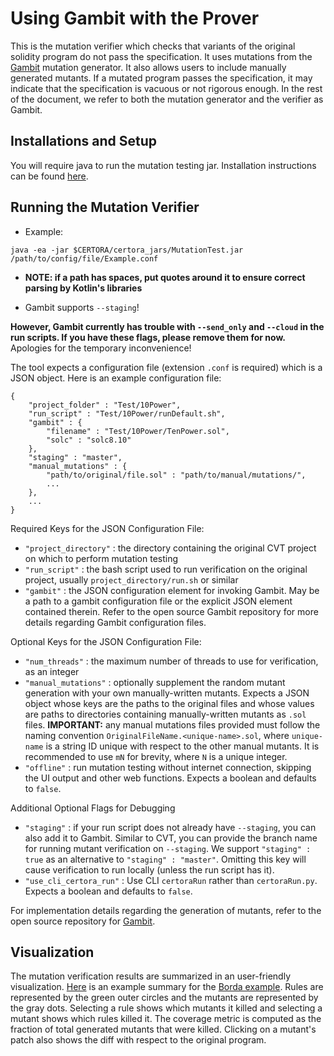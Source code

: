 # Using Gambit with the Prover

This is the mutation verifier which
 checks that variants of the original
 solidity program do not pass the specification.
It uses mutations from the [Gambit](https://github.com/Certora/gambit)
  mutation generator.
It also allows users to include manually generated mutants.
If a mutated program passes the specification,
it may indicate that the specification is vacuous or not rigorous enough.
In the rest of the document,
  we refer to both the mutation generator and the verifier as Gambit.

## Installations and Setup

You will require java to run the mutation testing jar.
Installation instructions can be found [here](https://www.java.com/en/download/help/download_options.html).

## Running the Mutation Verifier

- Example:
```
java -ea -jar $CERTORA/certora_jars/MutationTest.jar /path/to/config/file/Example.conf
```

- **NOTE: if a path has spaces, put quotes around it to ensure correct parsing by Kotlin's libraries**

- Gambit supports `--staging`!

**However, Gambit currently has trouble with
`--send_only` and `--cloud` in the run scripts.
If you have these flags, please remove them for now.**
Apologies for the temporary inconvenience!

The tool expects a configuration file (extension `.conf` is required)
which is a JSON object.
Here is an example configuration file:

```
{
    "project_folder" : "Test/10Power",
    "run_script" : "Test/10Power/runDefault.sh",
    "gambit" : {
        "filename" : "Test/10Power/TenPower.sol",
        "solc" : "solc8.10"
    },
    "staging" : "master",
    "manual_mutations" : {
        "path/to/original/file.sol" : "path/to/manual/mutations/",
        ...
    },
    ...
}
```

Required Keys for the JSON Configuration File:
- `"project_directory"` : the directory containing the original CVT project on which to perform mutation testing
- `"run_script"` : the bash script used to run verification on the original project, usually `project_directory/run.sh` or similar
- `"gambit"` : the JSON configuration element for invoking Gambit. May be a path to a gambit configuration file
or the explicit JSON element contained therein. Refer to the open source Gambit repository for more details regarding Gambit configuration files.

Optional Keys for the JSON Configuration File:
- `"num_threads"` : the maximum number of threads to use for verification, as an integer
- `"manual_mutations"` : optionally supplement the random mutant generation with your own manually-written mutants.
Expects a JSON object whose keys are the paths to the original files and whose values are paths to directories containing
manually-written mutants as `.sol` files. **IMPORTANT:** any manual mutations files provided must follow the naming
convention `OriginalFileName.<unique-name>.sol`, where `unique-name` is a string ID unique with respect to the other
manual mutants. It is recommended to use `mN` for brevity, where `N` is a unique integer.
- `"offline"` : run mutation testing without internet connection, skipping the UI output and other web functions.
Expects a boolean and defaults to `false`.

Additional Optional Flags for Debugging
- `"staging"` : if your run script does not already have `--staging`, you can also add it to Gambit.
  Similar to CVT, you can provide the
  branch name for running mutant verification on `--staging`.
We support `"staging" : true` as an alternative to `"staging" : "master"`.
Omitting this key will cause verification to run locally
  (unless the run script has it).
- `"use_cli_certora_run"` : Use CLI `certoraRun` rather than `certoraRun.py`. Expects a boolean and defaults to `false`.

For implementation details regarding the generation of mutants,
  refer to the open source repository
  for [Gambit](https://github.com/Certora/gambit).

## Visualization

The mutation verification results are
  summarized in an user-friendly visualization.
[Here](https://mutation-testing-beta.certora.com/reports/mutation?id=c7c659d7-d500-46f2-acf1-1392eee714b5&anonymousKey=f4b40ba6-2160-4993-9f50-02625b291cae) is an example summary
  for the [Borda example](https://demo.certora.com/?Borda).
Rules are represented by the green outer circles
  and the mutants are represented by the gray dots.
Selecting a rule shows which mutants it killed
  and selecting a mutant shows which rules killed it.
The coverage metric is computed as the fraction
  of total generated mutants that were killed.
Clicking on a mutant's patch also shows the
  diff with respect to the original program.

